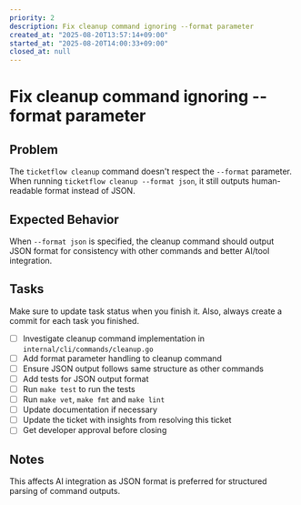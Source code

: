 ```yaml
---
priority: 2
description: Fix cleanup command ignoring --format parameter
created_at: "2025-08-20T13:57:14+09:00"
started_at: "2025-08-20T14:00:33+09:00"
closed_at: null
---
```


# Fix cleanup command ignoring --format parameter

## Problem
The `ticketflow cleanup` command doesn't respect the `--format` parameter. When running `ticketflow cleanup --format json`, it still outputs human-readable format instead of JSON.

## Expected Behavior
When `--format json` is specified, the cleanup command should output JSON format for consistency with other commands and better AI/tool integration.

## Tasks
Make sure to update task status when you finish it. Also, always create a commit for each task you finished.

- [ ] Investigate cleanup command implementation in `internal/cli/commands/cleanup.go`
- [ ] Add format parameter handling to cleanup command
- [ ] Ensure JSON output follows same structure as other commands
- [ ] Add tests for JSON output format
- [ ] Run `make test` to run the tests
- [ ] Run `make vet`, `make fmt` and `make lint`
- [ ] Update documentation if necessary
- [ ] Update the ticket with insights from resolving this ticket
- [ ] Get developer approval before closing

## Notes

This affects AI integration as JSON format is preferred for structured parsing of command outputs.